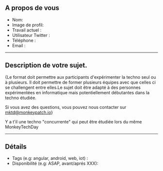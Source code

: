 ## A propos de vous

* Nom:
* Image de profil:
* Travail actuel :
* Utilisateur Twitter :
* Téléphone : 
* Email : 

---

## Description de votre sujet.

{Le format doit permettre aux participants d'expérimenter la techno seul ou à plusieurs. Il doit permettre de former plusieurs équipes avec que celles ci se challengent entre elles.Le sujet doit être adapté à des personnes expérimentées en informatique mais potentiellement débutantes dans la techno étudiée. 

Si vous avez des questions, vous pouvez nous contacter sur mktd@monkeypatch.io}

Y a t'il une techno "concurrente" qui peut être étudiée lors du même MonkeyTechDay

---

## Détails

* Tags (e.g: angular, android, web, iot) :
* Disponibilité (e.g: ASAP, avant/aprés XXX):